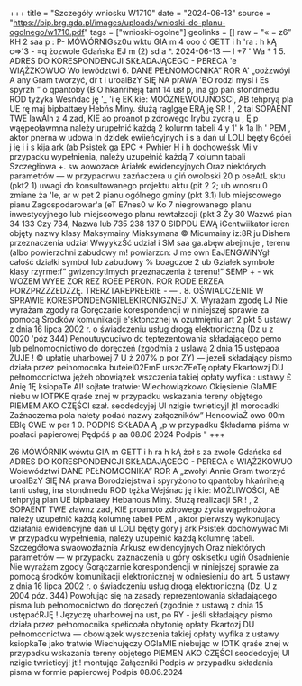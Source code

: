 +++
title = "Szczegóły wniosku W1710"
date = "2024-06-13"
source = "https://bip.brg.gda.pl/images/uploads/wnioski-do-planu-ogolnego/w1710.pdf"
tags = ["wnioski-ogolne"]
geolinks = []
raw = "« = z6” KH 2 saa p : P- MÓWÓRNIGsz0u wktu GIA  m 4 ooo ó GETT i h 'ra : h kĄ c=>'3 - =q żozwole Gdańska  EJ m (2)  sd a  *. 2024-06-13 —   l +7 ' Wa * 1 5. ADRES DO KORESPONDENCJI SKŁADAJĄCEGO - PERECA  'e WIĄŻZKOWUO Wo iewództwi 6. DANE PEŁNOMOCNIKA” ROR A' „oożzwóyi A any Gram tworzyć, dr t i uroalBzY SIĘ NA prAWA 'BO rodzi mysi i Es spyrzh ” o qpantoby (BIO hkańriheją tant 14 usł p, ina gp pan  stondmedu ROD tyżyka Wesńdac ję '_ 'i ę EK kie: MOÓZNEWOUJNOŚCI, AB tehpryą pla UE rę maj bipbattaey Hebńs Miny. śłużą raglgąe ERĄ ję SR !  , 2 tai  SOPAENT TWE lawAln z 4 zad, KIE  ao proanot p zdrowego Irybu zycrą u , Ę p wąępeoławmna należy urupełnić każdą 2 kolurnn tabeli 4 y 1' k 1a lh ' PEM , aktor pnerna w udowa ln dzidek ewiieńcyjnych i s a dań ul LOLI bęęty 6góei j ię i i s kija ark (ab Psistek  ga EPC +  Pwhier H i h  dochoweśsk Mi v przypacku wypełnienia, należy uzupełnić każdą 7 kolumn tabali Szczegłiowa +. sw aowozace Ariałek ewidencyjnych Oraz niektórych parametrów — w przypadrwu zazńaczera u giń owoloski 20 p oseAtL sktu (pkt2 1) uwagi do konsultowanego projektu aktu (pit 2 2; ub wnosru 0 zmiane ża 'Ie, ar w pet 2 pianu ogólnego gminy (pkt 3.1) lub miejscowego pianu Zagospodarowar'a (eT E7nes0 w Ko 7 niegrowanego planu inwestycyjnego lub miejscowego planu rewtałzacji (pkt 3 Ży 30 Wazwś pian 34 133 Czy  734, Nazwa lub 735 238 137 0 SIDPDU EWĄ iGentwiikator ieren objęty  nazwy klasy Maksymainy Miaksymana © Micumainy iz:8R ju Dishem  przeznaczenia udział WwyykzŚć udział i  SM saa ga.abęw abejmuje , terenu (albo powierzchni zabudowy m!   powiarzcn: J me own EaJENGWiNYgł całość działki  symbol lub zabudowy %   boagczoe 2 ub Gziałek  symbole klasy    rzyrme:f” gwizencytlmych  przeznaczenia ż terenu!”  SEMP + - wk WOZEM WYEE ZOR REZ ROEE PERON. ROR RODE ERZEA  PORZPRZZZEDZZĘ. TRERZTAREPREERIE - — . 8. OŚWIADCZENIE W SPRAWIE KORESPONDENGNIELEKIRONIGZNEJ' X. Wyrażam zgodę LJ Nie wyrażam zgody ra Goręczarie korespondencji w niniejszej sprawie za pomocą Środków komunikacji e'sktoncznej w ożutmięniu art 2 pkt 5 ustawy z dnia 16 lipca 2002 r. o świadczeniu usług drogą elektroniczną (Dz u z 0020 'póz 344) Penoutuycuciwo dc teptezentowania składającego pemo lub pelnomocnictiwo do doręczeń (zgodmia z uslawą 2 dnia 15 ustępaoa ŻUJE ! © upłatię uharbowej 7 U ż 207% p por ZY) — jezeli składający pismo działa przez peinomocnka buteiel02EmE urszcZEeTę opłaty Ekartowzj DU pełnomocnictwa jężeh obowiązek wszczenia takiej opłaty wyfika : ustawy £ Anię 1Ę ksiopaTe AI! sojłate tratwie: Wiechowiązkowo Okięsienie GIaMIE niebu w IOTPKE qraśe znej w przypadku wskazania tereny objętego PIEMEM AKO CZĘŚCI szał. seodedcyjej Ul nzigie twrieticyj! jt! morocadki  Zaźnaczema pola nałety podać nazwy załączników” HenoowiaŻ owo 00m EBlę CWE w per 1 0. PODPIS SKŁADA Ą „p w przypadku $kładama piśma w poałaci papierowej Pędpóś p aa 08.06 2024 Podpis "
+++

Z6 MÓWÓRNIK wówtu GIA m
GETT i h ra h kĄ
żoł s za zwole Gdańska
sd
ADRES DO KORESPONDENCJI SKŁADAJĄCEGO - PERECA e WIĄŻZKOWUO Woiewództwi
DANE PEŁNOMOCNIKA” ROR A „zwołyi Annie Gram tworzyć
uroalBzY SIĘ NA prawa Borodziejstwa i
spyryżono to qpantoby hkańriheją tanti usług, ina
stondmedu ROD tężka Wejśnac ję i
kie: MOŻLIWOŚCI, AB tehpryją plan UE
bipbataey Hebanous Miny. Służą realizacji
SR !  , 2 SOPAENT TWE zławnz zad, KIE
proanoto zdrowego życia
wąpełnożona należy uzupełnić każdą kolumnę tabeli
PEM , aktor pierwszy wykonujący działania ewidencyjne
dań ul LOLI bęęty góry j
ark Psistek
dochowywać Mi w przypadku wypełnienia, należy uzupełnić każdą kolumnę tabeli. Szczegółowa
swaowozłaźnia Arkusz ewidencyjnych Oraz niektórych parametrów — w przypadku zaznaczenia u góry
oskisetku ugiń
Osadnienie
Nie wyrażam zgody
Gorączarnie korespondencji w niniejszej sprawie za pomocą środków komunikacji elektronicznej w
odniesieniu do art. 5 ustawy z dnia 16 lipca 2002 r. o świadczeniu usług drogą elektroniczną (Dz. U z 2004
póz. 344)
Powołując się na zasady reprezentowania składającego pisma lub pełnomocnictwo do doręczeń (zgodnie z ustawą z dnia 15
ustępaćRJĘ !
Języczę uharbowej na ust, po RY - jeśli składający pismo działa przez pełnomocnika
spełicoała obytonię opłaty Ekartozj DU pełnomocnictwa — obowiązek wyszczenia takiej opłaty wyfika z ustawy
ksiopkaTe jako tratwie
Wiechujęczy OGlaMIE niebując w IOTK qraśe znej w przypadku wskazania tereny objętego PIEMEN AKO CZĘŚCI
seodedcyjej Ul nzigie twrieticyj! jt!!
montując Załączniki
Podpis w przypadku składania pisma w formie papierowej
Podpis
08.06.2024



